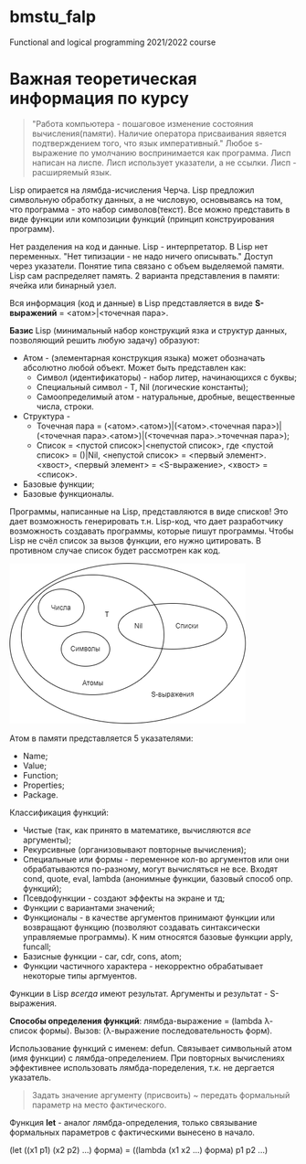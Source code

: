 # bmstu_falp
Functional and logical programming 2021/2022 course

# **Важная теоретическая информация по курсу**

> "Работа компьютера - пошаговое изменение состояния вычисления(памяти). Наличие оператора присваивания явяется подтверждением того, что язык императивный." Любое s-выражение по умолчанию воспринимается как программа.
> Лисп написан на лиспе. Лисп использует указатели, а не ссылки. Лисп - расширяемый язык.
 
 Lisp опирается на лямбда-исчисления Черча. Lisp предложил символьную обработку данных, а не числовую, основываясь на том, что программа - это набор символов(текст). Все можно представить в виде функции или композиции функций (принцип конструирования программ). 
 
 Нет разделения на код и данные. Lisp - интерпретатор. В Lisp нет переменных. "Нет типизации - не надо ничего описывать." Доступ через указатели. Понятие типа связано с объем выделяемой памяти. Lisp сам распределяет память. 2 варианта представления в памяти: ячейка или бинарный узел.
 
 Вся информация (код и данные) в Lisp представляется в виде **S-выражений**  = <атом>|<точечная пара>. 
 
 **Базис** Lisp (минимальный набор конструкций язка и структур данных, позволяющий решить любую задачу) образуют: 
* Атом - (элементарная конструкция языка) может обозначать абсолютно любой объект. Может быть представлен как:
  + Символ (идентификаторы) - набор литер, начинающихся с буквы;
  + Специальный символ -  T, Nil (логические константы);
  + Самоопределимый атом - натуральные, дробные, вещественные числа, строки.
* Структура - 
  + Точечная пара = (<атом>.<атом>)|(<атом>.<точечная пара>)|(<точечная пара>.<атом>)|(<точечная пара>.>точечная пара>);
  + Список = <пустой список>|<непустой список>, где <пустой список> = ()|Nil, <непустой список> = <первый элемент>.<хвост>, <первый элемент> = <S-выражение>, <хвост> = <список>.
* Базовые функции;
* Базовые функционалы.

Программы, написанные на Lisp, представляются в виде списков! Это дает возможность генерировать т.н. Lisp-код, что дает разработчику возможность создавать программы, которые пишут программы. Чтобы Lisp не счёл список за вызов функции, его нужно цитировать. В противном случае список будет рассмотрен как код.

![Image alt](materials/pic_01.png)

Атом в памяти представляется 5 указателями:
* Name;
* Value;
* Function;
* Properties;
* Package.

Классификация функций:
* Чистые (так, как принято в математике, вычисляются *все* аргументы);
* Рекурсивные (организовывают повторные вычисления);
* Специальные или формы - переменное кол-во аргументов или они обрабатываются по-разному, могут вычисляться не все. Входят cond, quote, eval, lambda (анонимные функции, базовый способ опр. функций);
* Псевдофункции - создают эффекты на экране и тд;
* Функции с вариантами значений;
* Функционалы - в качестве аргументов принимают функции или возвращают функцию (позволяют создавать синтаксически управляемые программы). К ним относятся базовые функции apply, funcall;
* Базисные функции - car, cdr, cons, atom;
* Функции частичного характера - некорректно обрабатывает некоторые типы аргмуентов.

Функции в Lisp *всегда* имеют результат. Аргументы и результат - S-выражения.

**Способы определения функций**: лямбда-выражение = (lambda λ-список формы). Вызов: (λ-выражение последовательность форм).

Использование функций с именем: defun. Связывает символьный атом (имя функции) с лямбда-определением. При повторных вычислениях эффективнее использовать лямбда-поределения, т.к. не дергается указатель.

>Задать значение аргументу (присвоить) ~ передать формальный параметр на место фактического.

Функция **let** - аналог лямбда-определения, только связывание формальных параметров с фактическими вынесено в начало.

(let ((x1 p1) (x2 p2) ...) форма) = ((lambda (x1 x2 ...) форма) p1 p2 ...)
